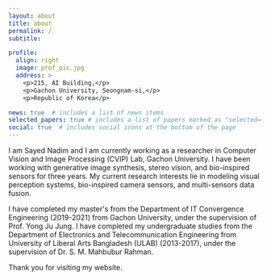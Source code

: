 ```yaml
---
layout: about
title: about
permalink: /
subtitle:

profile:
  align: right
  image: prof_pic.jpg
  address: >
    <p>215, AI Building,</p>
    <p>Gachon University, Seongnam-si,</p>
    <p>Republic of Korea</p>

news: true  # includes a list of news items
selected_papers: true # includes a list of papers marked as "selected={true}"
social: true  # includes social icons at the bottom of the page
---
```




I am Sayed Nadim and I am currently working as a researcher in Computer Vision and Image Processing (CVIP) Lab, Gachon University. I have been working with generative image synthesis, stereo vision, and bio-inspired sensors for three years. My current research interests lie in modeling visual perception systems, bio-inspired camera sensors, and multi-sensors data fusion. 

I have completed my master's from the Department of IT Convergence Engineering (2019-2021) from Gachon University, under the supervision of  Prof. Yong Ju Jung. I have completed my undergraduate studies from the Department of Electronics and Telecommunication Engineering from University of Liberal Arts Bangladesh (ULAB) (2013-2017), under the supervision of Dr. S. M. Mahbubur Rahman.  


Thank you for visiting my website. 
